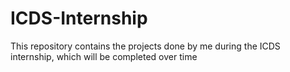 # ICDS-Internship
This repository contains the projects done by me during the ICDS internship, which will be completed over time
